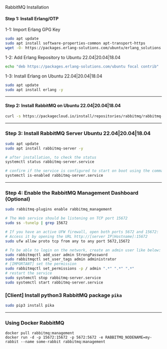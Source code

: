 RabbitMQ Installation

#### Step 1: Install Erlang/OTP
1-1: Import Erlang GPG Key
```sh
sudo apt update
sudo apt install software-properties-common apt-transport-https
wget -O- https://packages.erlang-solutions.com/ubuntu/erlang_solutions.asc | sudo apt-key add -
```
1-2: Add Erlang Repository to Ubuntu 22.04|20.04|18.04
```sh
echo "deb https://packages.erlang-solutions.com/ubuntu focal contrib" | sudo tee /etc/apt/sources.list.d/erlang.list
```

1-3: Install Erlang on Ubuntu 22.04|20.04|18.04
```sh
sudo apt update
sudo apt install erlang -y
```

---
#### Step 2: Install RabbitMQ on Ubuntu 22.04|20.04|18.04
```sh
curl -s https://packagecloud.io/install/repositories/rabbitmq/rabbitmq-server/script.deb.sh | sudo bash
```

---
### Step 3: Install RabbitMQ Server Ubuntu 22.04|20.04|18.04
```sh
sudo apt update
sudo apt install rabbitmq-server -y

# after installation, to check the status
systemctl status rabbitmq-server.service

# confirm if the service is configured to start on boot using the command:
systemctl is-enabled rabbitmq-server.service 
```

---
### Step 4: Enable the RabbitMQ Management Dashboard (Optional)
```sh
sudo rabbitmq-plugins enable rabbitmq_management

# The Web service should be listening on TCP port 15672
sudo ss -tunelp | grep 15672

# If you have an active UFW firewall, open both ports 5672 and 15672:
# Access it by opening the URL http://[server IP|Hostname]:15672
sudo ufw allow proto tcp from any to any port 5672,15672

# To be able to login on the network, create an admin user like below:
sudo rabbitmqctl add_user admin StrongPassword
sudo rabbitmqctl set_user_tags admin administrator
# [IMPORTANT] set the permission
sudo rabbitmqctl set_permissions -p / admin ".*" ".*" ".*"
# restart the service
sudo systemctl stop rabbitmq-server.service               
sudo systemctl start rabbitmq-server.service
```

### [Client] Install python3 RabbitMQ package `pika` 
```sh
sudo pip3 install pika
```

--- 
### Using Docker RabbitMQ
```docker
docker pull rabbitmq:management
docker run -d -p 15672:15672 -p 5672:5672 -e RABBITMQ_NODENAME=my-rabbit --name some-rabbit rabbitmq:management
```
